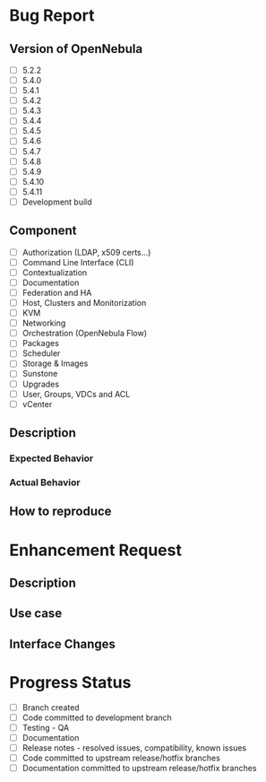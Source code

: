 <!--////////////////////////////////////////////-->
<!-- COMPLETE ONLY ONE SECTION                  -->
<!-- BUG REPORT *OR* ENHANCEMENT REQUEST        -->
<!--////////////////////////////////////////////-->

<!--////////////////////////////////////////////-->
<!-- COMPLETE THIS SECTION FOR BUG REPORTS      -->
<!--////////////////////////////////////////////-->

# Bug Report
## Version of OpenNebula
<!--Mark the relevant versions affected with [X] -->
- [ ] 5.2.2
- [ ] 5.4.0
- [ ] 5.4.1
- [ ] 5.4.2
- [ ] 5.4.3
- [ ] 5.4.4
- [ ] 5.4.5
- [ ] 5.4.6
- [ ] 5.4.7
- [ ] 5.4.8
- [ ] 5.4.9
- [ ] 5.4.10
- [ ] 5.4.11
- [ ] Development build

## Component
<!-- Mark the relevant versions affected with [X] -->
- [ ] Authorization (LDAP, x509 certs...)
- [ ] Command Line Interface (CLI)
- [ ] Contextualization
- [ ] Documentation
- [ ] Federation and HA
- [ ] Host, Clusters and Monitorization
- [ ] KVM
- [ ] Networking
- [ ] Orchestration (OpenNebula Flow)
- [ ] Packages
- [ ] Scheduler
- [ ] Storage & Images
- [ ] Sunstone
- [ ] Upgrades
- [ ] User, Groups, VDCs and ACL
- [ ] vCenter

## Description
<!-- Brief description of your problem -->

### Expected Behavior

### Actual Behavior

## How to reproduce
<!-- Steps to reproduce the issue -->

<!--////////////////////////////////////////////-->
<!-- COMPLETE THIS SECTION FOR FEATURE REQUESTS -->
<!--////////////////////////////////////////////-->

# Enhancement Request
## Description
<!-- Brief description of the new functionality -->

## Use case
<!-- How are you going to use this new feature? -->
<!-- Why do you need it?                        -->

## Interface Changes
<!-- Describe any changed to current interfaces -->
<!-- incluing Sunstone, CLI or/and API          --> 

<!--////////////////////////////////////////////-->
<!-- THIS SECTION IS FOR THE DEVELOPMENT TEAM   -->
<!-- BOTH FOR BUGS AND ENHANCEMENT REQUESTS     -->
<!-- PROGRESS WILL BE REFLECTED HERE            -->
<!--////////////////////////////////////////////-->

# Progress Status
- [ ] Branch created 
- [ ] Code committed to development branch
- [ ] Testing - QA
- [ ] Documentation 
- [ ] Release notes - resolved issues, compatibility, known issues
- [ ] Code committed to upstream release/hotfix branches
- [ ] Documentation committed to upstream release/hotfix branches
